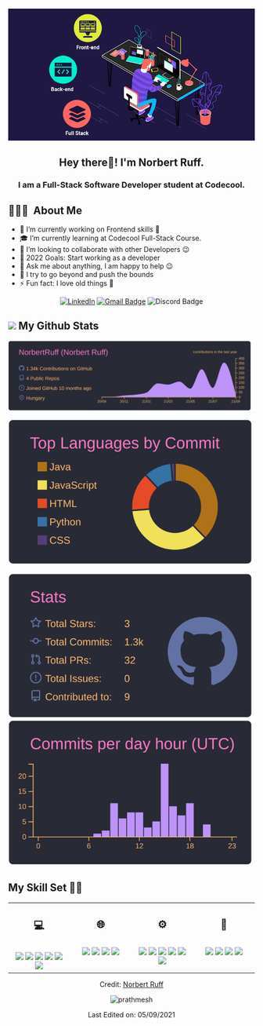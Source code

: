 <div align="center">

![](https://raw.githubusercontent.com/NorbertRuff/NorbertRuff/master/static/fullstack.gif)


<h2> Hey there👋! I'm Norbert Ruff. </h2>
<h3> I am a Full-Stack Software Developer student at Codecool. </h3>

</div>
  
## 👨🏻‍💻 &nbsp;About Me
- 🔭 I’m currently working on Frontend skills 🚀
- 🎓 I’m currently learning at Codecool Full-Stack Course.
- 👯 I’m looking to collaborate with other Developers :wink:
- 🥅 2022 Goals: Start working as a developer
- 💬 Ask me about anything, I am happy to help :wink:
- 🧗 I try to go beyond and push the bounds
- ⚡ Fun fact: I love old things :raised_hands:
  
<div align="center">

[![LinkedIn](https://img.shields.io/badge/-Norbert%20Ruff-blue?style=for-the-badge&logo=linkedin&logoColor=white&link=https://www.linkedin.com/in/ruff-norbert-6b167b204//)](https://www.linkedin.com/in/ruff-norbert-6b167b204/)
[![Gmail Badge](https://img.shields.io/badge/-ruffnorbert88@gmail.com-c14438?style=for-the-badge&logo=Gmail&logoColor=white&link=mailto:ruffnorbert88@gmail.com)](mailto:ruffnorbert88@gmail.com)
![Discord Badge](https://img.shields.io/badge/Discord-7289DA?style=for-the-badge&logo=discord&logoColor=white)

</div>

<h2><img src="https://media.giphy.com/media/cj87CxfRtrUifF3Ryk/giphy.gif" height="25"> My Github Stats</h2>

<div align="center">

[![](https://raw.githubusercontent.com/NorbertRuff/NorbertRuff/master/profile-summary-card-output/dracula/0-profile-details.svg)](https://github.com/vn7n24fzkq/github-profile-summary-cards)

[![](https://raw.githubusercontent.com/NorbertRuff/NorbertRuff/master/profile-summary-card-output/dracula/2-most-commit-language.svg)](https://github.com/vn7n24fzkq/github-profile-summary-cards)

[![](https://raw.githubusercontent.com/NorbertRuff/NorbertRuff/master/profile-summary-card-output/dracula/3-stats.svg)](https://github.com/vn7n24fzkq/github-profile-summary-cards) [![](https://raw.githubusercontent.com/NorbertRuff/NorbertRuff/master/profile-summary-card-output/dracula/4-productive-time.svg)](https://github.com/vn7n24fzkq/github-profile-summary-cards)

</div>



## My Skill Set 👩‍💻

<table><tr><td valign="top" width="25%">
<h2 align="center"> 💻 </h2><br>

<div align="center">  
<img src="https://img.shields.io/badge/Python-3776AB?style=flat-square&logo=python&logoColor=white" height="25">
<img src="https://img.shields.io/badge/Java-ED8B00?style=flat-square&logo=java&logoColor=white" height="25">
<img src="https://img.shields.io/badge/JavaScript-F7DF1E?style=flat-square&logo=javascript&logoColor=black" height="25">
<img src="https://img.shields.io/badge/Node.js-43853D?style=flat-square&logo=node.js&logoColor=white" height="25">
<img src="https://img.shields.io/badge/Flask-000000?style=flat-square&logo=flask&logoColor=white" height="25">
<img src="https://img.shields.io/badge/PostgreSQL-316192?style=flat-square&logo=postgresql&logoColor=white" height="25">
</div>


</td><td valign="top" width="25%">

<h2 align="center"> 🌐 </h2><br>

<div align="center">  


<img src="https://img.shields.io/badge/-CSS3-1572B6?style=flat-square&logo=css3" height="25">
<img src="https://img.shields.io/badge/HTML5-E34F26?style=flat-square&logo=html5&logoColor=white" height="25">
<img src="https://img.shields.io/badge/React-20232A?style=flat-square&logo=react&logoColor=61DAFB" height="25">
<img src="https://img.shields.io/badge/Bootstrap-563D7C?style=flat-square&logo=bootstrap&logoColor=white" height="25">

</div>

</td><td valign="top" width="25%">

<h2 align="center"> ⚙ </h2><br>

<div align="center">

<img src="https://img.shields.io/badge/-Linux-black?style=flat-square&logo=Linux" height="25"> 
<img src="https://img.shields.io/badge/Windows-0078D6?style=flat-square&logo=windows&logoColor=white" height="25"> 
<img src="https://img.shields.io/badge/Ubuntu-E95420?style=flat-square&logo=ubuntu&logoColor=white" height="25">
<img src="https://img.shields.io/badge/-Git-black?style=flat-square&logo=git" height="25"> 
<img src="https://img.shields.io/badge/-GitHub-181717?style=flat-square&logo=github" height="25"> 
<img src="https://img.shields.io/badge/Markdown-000000?style=flat-square&logo=markdown&logoColor=white" height="25">

</div>

</td>
</td><td valign="top" width="25%">

<h2 align="center"> 🎨 </h2><br>

<div align="center">
 <img src="https://aleen42.github.io/badges/src/photoshop.svg" height="25">
<img src="https://aleen42.github.io/badges/src/illustrator.svg" height="25">
<img src="https://aleen42.github.io/badges/src/dreamweaver.svg" height="25">
<img src="https://aleen42.github.io/badges/src/flash.svg" height="25">
  
 </div>

</td>
</tr></table>  

<div align="center">

Credit: [Norbert Ruff](https://github.com/NorbertRuff)
<p align="center"> <img src="https://komarev.com/ghpvc/?username=NorbertRuff&label=Profile%20views&color=0e75b6&style=flat-square" alt="prathmesh" /> </p>
Last Edited on: 05/09/2021

</div>
